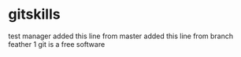 
# gitskills
test 
manager
added this line from master
added this line from branch feather 1
git is a free software
